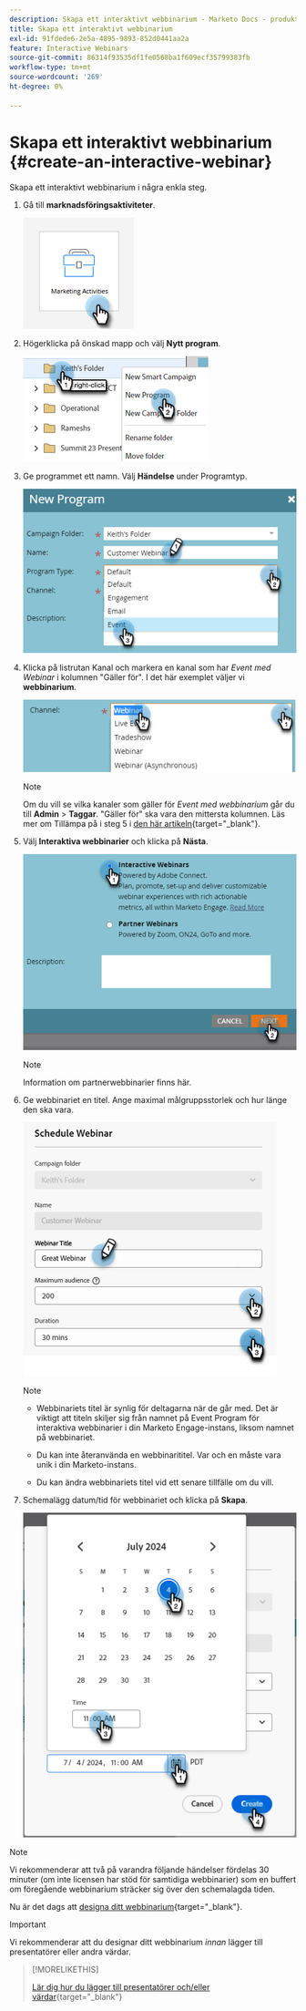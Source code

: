 ```yaml
---
description: Skapa ett interaktivt webbinarium - Marketo Docs - produktdokumentation
title: Skapa ett interaktivt webbinarium
exl-id: 91fdede6-2e5a-4895-9893-852d0441aa2a
feature: Interactive Webinars
source-git-commit: 86314f93535df1fe0568ba1f609ecf35799383fb
workflow-type: tm+mt
source-wordcount: '269'
ht-degree: 0%

---
```


# Skapa ett interaktivt webbinarium {#create-an-interactive-webinar}

Skapa ett interaktivt webbinarium i några enkla steg.

1. Gå till **marknadsföringsaktiviteter**.

   ![](assets/create-an-interactive-webinar-1.png)

1. Högerklicka på önskad mapp och välj **Nytt program**.

   ![](assets/create-an-interactive-webinar-2.png)

1. Ge programmet ett namn. Välj **Händelse** under Programtyp.

   ![](assets/create-an-interactive-webinar-3.png)

1. Klicka på listrutan Kanal och markera en kanal som har _Event med Webinar_ i kolumnen &quot;Gäller för&quot;. I det här exemplet väljer vi **webbinarium**.

   ![](assets/create-an-interactive-webinar-4.png)

   >[!NOTE]
   >
   >Om du vill se vilka kanaler som gäller för _Event med webbinarium_ går du till **Admin** > **Taggar**. &quot;Gäller för&quot; ska vara den mittersta kolumnen. Läs mer om Tillämpa på i steg 5 i [den här artikeln](/help/marketo/product-docs/administration/tags/create-a-program-channel.md){target="_blank"}.

1. Välj **Interaktiva webbinarier** och klicka på **Nästa**.

   ![](assets/create-an-interactive-webinar-5.png)

   >[!NOTE]
   >
   >Information om partnerwebbinarier finns här.

1. Ge webbinariet en titel. Ange maximal målgruppsstorlek och hur länge den ska vara.

   ![](assets/create-an-interactive-webinar-6.png)

   >[!NOTE]
   >
   >* Webbinariets titel är synlig för deltagarna när de går med. Det är viktigt att titeln skiljer sig från namnet på Event Program för interaktiva webbinarier i din Marketo Engage-instans, liksom namnet på webbinariet.
   >
   >* Du kan inte återanvända en webbinarititel. Var och en måste vara unik i din Marketo-instans.
   >
   >* Du kan ändra webbinariets titel vid ett senare tillfälle om du vill.

1. Schemalägg datum/tid för webbinariet och klicka på **Skapa**.

   ![](assets/create-an-interactive-webinar-7.png)

>[!NOTE]
>
>Vi rekommenderar att två på varandra följande händelser fördelas 30 minuter (om inte licensen har stöd för samtidiga webbinarier) som en buffert om föregående webbinarium sträcker sig över den schemalagda tiden.

Nu är det dags att [designa ditt webbinarium](/help/marketo/product-docs/demand-generation/events/interactive-webinars/designing-interactive-webinars.md){target="_blank"}.

>[!IMPORTANT]
>
>Vi rekommenderar att du designar ditt webbinarium _innan_ lägger till presentatörer eller andra värdar.

>[!MORELIKETHIS]
>
>[Lär dig hur du lägger till presentatörer och/eller värdar](/help/marketo/product-docs/demand-generation/events/interactive-webinars/add-a-webinar-team.md){target="_blank"}
